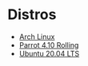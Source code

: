# Distros

- [Arch Linux](https://github.com/louiszhenyean/ZyDesk/blob/master/Distros/Arch-Linux.md)
- [Parrot 4.10 Rolling](https://github.com/louiszhenyean/ZyDesk/blob/master/Distros/Parrot-4-10.md)
- [Ubuntu 20.04 LTS](https://github.com/louiszhenyean/ZyDesk/blob/master/OS/Ubuntu-20-04.md)
